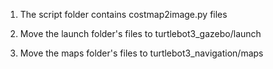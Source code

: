 1. The script folder contains costmap2image.py files  


2. Move the launch folder's files to turtlebot3_gazebo/launch


3. Move the maps folder's files to turtlebot3_navigation/maps